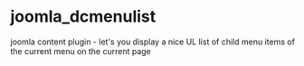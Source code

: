 # joomla_dcmenulist
joomla content plugin - let's you display a nice UL list of child menu items of the current menu on the current page
